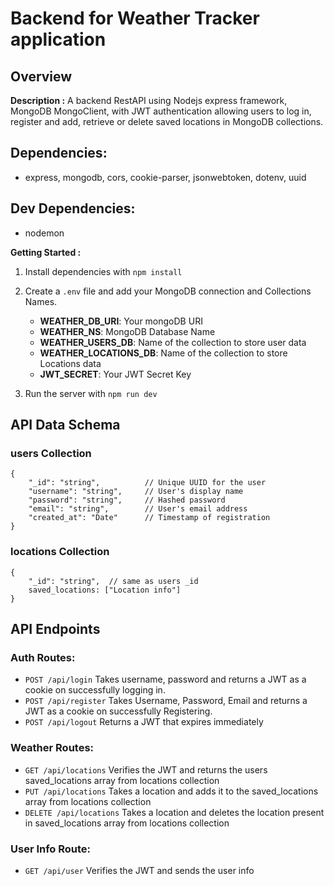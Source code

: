 # Backend for Weather Tracker application

## Overview
**Description :** A backend RestAPI using Nodejs express framework, MongoDB MongoClient, with JWT authentication allowing users to log in, register and add, retrieve or delete saved locations in MongoDB collections.

## Dependencies:
- express, mongodb, cors, cookie-parser, jsonwebtoken, dotenv, uuid
## Dev Dependencies:
- nodemon

**Getting Started :**
1. Install dependencies with `npm install`
2. Create a `.env` file and add your MongoDB connection and Collections Names.
    
    - **WEATHER_DB_URI**: Your mongoDB URI
    - **WEATHER_NS**: MongoDB Database Name
    - **WEATHER_USERS_DB**: Name of the collection to store user data
    - **WEATHER_LOCATIONS_DB**: Name of the collection to store Locations data
    - **JWT_SECRET**: Your JWT Secret Key
3. Run the server with `npm run dev`


## API Data Schema 

### users Collection
```
{
    "_id": "string",          // Unique UUID for the user
    "username": "string",     // User's display name
    "password": "string",     // Hashed password
    "email": "string",        // User's email address
    "created_at": "Date"      // Timestamp of registration
}
```

### locations Collection

```
{
    "_id": "string",  // same as users _id
    saved_locations: ["Location info"]
}
```
## API Endpoints

### Auth Routes:

- `POST /api/login`   Takes username, password and returns a JWT as a cookie on successfully logging in.
- `POST /api/register` Takes Username, Password, Email and returns a JWT as a cookie on successfully Registering.
-  `POST /api/logout` Returns a JWT that expires immediately

### Weather Routes:
-  `GET /api/locations`  Verifies the JWT and returns the users saved_locations array from locations collection
- `PUT /api/locations`  Takes a location and adds it to the saved_locations array from locations collection
- `DELETE /api/locations` Takes a location and deletes the location present in saved_locations array from locations collection

### User Info Route:
- `GET /api/user` Verifies the JWT and sends the user info


